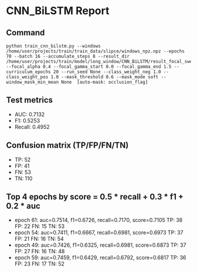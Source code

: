 # CNN_BiLSTM Report

## Command
```
python train_cnn_bilstm.py --windows /home/user/projects/train/train_data/slipce/windows_npz.npz --epochs 70 --batch 16 --accumulate_steps 8 --result_dir /home/user/projects/train/model/long_window/CNN_BiLSTM/result_focal_sweep/cw01_fg08 --focal_alpha 0.4 --focal_gamma_start 0.0 --focal_gamma_end 1.5 --curriculum_epochs 20 --run_seed None --class_weight_neg 1.0 --class_weight_pos 1.0 --mask_threshold 0.6 --mask_mode soft --window_mask_min_mean None  [auto-mask: occlusion_flag]
```

## Test metrics
- AUC: 0.7132
- F1: 0.5253
- Recall: 0.4952
## Confusion matrix (TP/FP/FN/TN)
- TP: 52
- FP: 41
- FN: 53
- TN: 110

## Top 4 epochs by score = 0.5 * recall + 0.3 * f1 + 0.2 * auc
- epoch 61: auc=0.7514, f1=0.6726, recall=0.7170, score=0.7105  TP: 38 FP: 22 FN: 15 TN: 53
- epoch 54: auc=0.7411, f1=0.6667, recall=0.6981, score=0.6973  TP: 37 FP: 21 FN: 16 TN: 54
- epoch 49: auc=0.7426, f1=0.6325, recall=0.6981, score=0.6873  TP: 37 FP: 27 FN: 16 TN: 48
- epoch 59: auc=0.7459, f1=0.6429, recall=0.6792, score=0.6817  TP: 36 FP: 23 FN: 17 TN: 52
